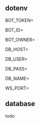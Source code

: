 ## dotenv

BOT_TOKEN=

BOT_ID=

BOT_OWNER=

DB_HOST=

DB_USER=

DB_PASS=

DB_NAME=

WS_PORT=


## database

todo
